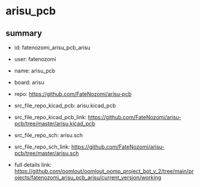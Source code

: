 # arisu_pcb
 
## summary 
* id: fatenozomi_arisu_pcb_arisu
* user: fatenozomi
* name: arisu_pcb
* board: arisu
* repo: https://github.com/FateNozomi/arisu-pcb
* src_file_repo_kicad_pcb: arisu.kicad_pcb
* src_file_repo_kicad_pcb_link: https://github.com/FateNozomi/arisu-pcb/tree/master/arisu.kicad_pcb


* src_file_repo_sch: arisu.sch
* src_file_repo_sch_link: https://github.com/FateNozomi/arisu-pcb/tree/master/arisu.sch
* full details link: https://github.com/oomlout/oomlout_oomp_project_bot_v_2/tree/main/projects/fatenozomi_arisu_pcb_arisu/current_version/working  







